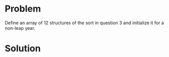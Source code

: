 # Problem
Define an array of 12 structures of the sort in question 3 and initialize it for a non-leap
year.
# Solution
